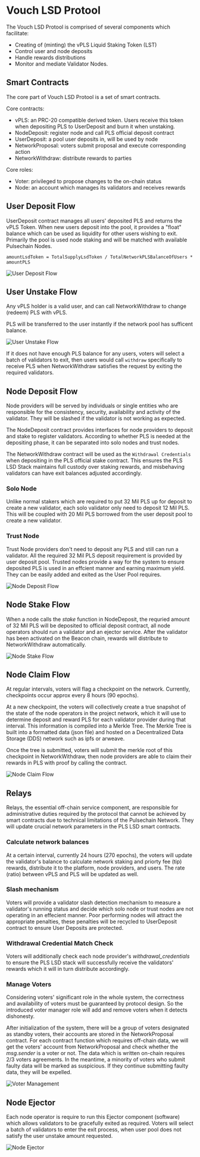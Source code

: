 # Vouch LSD Protool

The Vouch LSD Protool is comprised of several components which facilitate:
- Creating of (minting) the vPLS Liquid Staking Token (LST)
- Control user and node deposits
- Handle rewards distributions
- Monitor and mediate Validator Nodes.


## Smart Contracts

The core part of Vouch LSD Protool is a set of smart contracts.

Core contracts:

- vPLS: an PRC-20 compatible derived token. Users receive this token when depositing PLS to UserDeposit and burn it when unstaking.
- NodeDeposit: register node and call PLS official deposit contract
- UserDeposit: a pool user deposits in, will be used by node
- NetworkProposal: voters submit proposal and execute corresponding action
- NetworkWithdraw: distribute rewards to parties

Core roles:

- Voter: privileged to propose changes to the on-chain status
- Node: an account which manages its validators and receives rewards

## User Deposit Flow

UserDeposit contract manages all users' deposited PLS and returns the vPLS Token. When new users deposit into the pool, it provides a "float" balance which can be used as liquidity for other users wishing to exit. Primarily the pool is used node staking and will be matched with available Pulsechain Nodes.

`amountLsdToken = TotalSupplyLsdToken / TotalNetworkPLSBalanceOfUsers * amountPLS`

![User Deposit Flow](/image/userdepositflow.png 'User Deposit Flow')

## User Unstake Flow

Any vPLS holder is a valid user, and can call NetworkWithdraw to change (redeem) PLS with vPLS. 

PLS will be transferred to the user instantly if the network pool has sufficent balance.

![User Unstake Flow](/image/userunstakeflow.png 'User Unstake Flow')

If it does not have enough PLS balance for any users, voters will select a batch of validators to exit, then users would call `withdraw` specifically to receive PLS when NetworkWithdraw satisfies the request by exiting the required validators.

## Node Deposit Flow

Node providers will be served by individuals or single entities who are responsible for the consistency, security, availability and activity of the validator. They will be slashed if the validator is not working as expected.

The NodeDeposit contract provides interfaces for node providers to deposit and stake to register validators. According to whether PLS is needed at the depositing phase, it can be separated into solo nodes and trust nodes.

The NetworkWithdraw contract will be used as the `Withdrawal Credentials` when depositing in the PLS official stake contract. This ensures the PLS LSD Stack maintains full custody over staking rewards, and misbehaving validators can have exit balances adjusted accordingly. 

### Solo Node

Unlike normal stakers which are required to put 32 Mil PLS up for deposit to create a new validator, each solo validator only need to deposit 12 Mil PLS. This will be coupled with 20 Mil PLS borrowed from the user deposit pool to create a new validator. 

### Trust Node

Trust Node providers don't need to deposit any PLS and still can run a validator. All the required 32 Mil PLS deposit requirement is provided by user deposit pool. Trusted nodes provide a way for the system to ensure deposited PLS is used in an effcient manner and earning maximum yield. They can be easily added and exited as the User Pool requires.

![Node Deposit Flow](/image/trustnode.png 'Node Deposit Flow')

## Node Stake Flow

When a node calls the *stake* function in NodeDeposit, the requried amount of 32 Mil PLS will be deposited to official deposit contract, all node operators should run a validator and an ejector service. After the validator has been activated on the Beacon chain, rewards will distribute to NetworkWithdraw automatically.

![Node Stake Flow](/image/nodestakeflow.png 'Node Stake Flow')

## Node Claim Flow

At regular intervals, voters will flag a checkpoint on the network. Currently, checkpoints occur approx every 8 hours (90 epochs).

At a new checkpoint, the voters will collectively create a true snapshot of the state of the node operators in the project network, which it will use to determine deposit and reward PLS for each validator provider during that interval. This information is compiled into a Merkle Tree. The Merkle Tree is built into a formatted data (json file) and hosted on a Decentralized Data Storage (DDS) network such as ipfs or arweave.

Once the tree is submitted, voters will submit the merkle root of this checkpoint in NetworkWithdraw, then node providers are able to claim their rewards in PLS with proof by calling the contract.

![Node Claim Flow](/image/nodeclaimflow.png 'Node Claim Flow')

## Relays

Relays, the essential off-chain service component, are responsible for administrative duties required by the protocol that cannot be achieved by smart contracts due to technical limitations of the Pulsechain Network. They will update crucial network parameters in the PLS LSD smart contracts.

### Calculate network balances

At a certain interval, currently 24 hours (270 epochs), the voters will update the validator's balance to calculate network staking and priorty fee (tip) rewards, distribute it to the platform, node providers, and users. The rate (ratio) between vPLS and PLS will be updated as well.

### Slash mechanism

Voters will provide a validator slash detection mechanism to measure a validator's running status and decide which solo node or trust nodes are not operating in an effecient manner. Poor performing nodes will attract the appropriate penalties, these penalties will be recycled to UserDeposit contract to ensure User Deposits are protected.

### Withdrawal Credential Match Check

Voters will additionally check each node provider's *withdrawal_credentials* to ensure the PLS LSD stack will successfully receive the validators' rewards which it will in turn distribute accordingly.

### Manage Voters

Considering voters' significant role in the whole system, the correctness and availability of voters must be guaranteed by protocol design. So the introduced voter manager role will add and remove voters when it detects dishonesty.

After initialization of the system, there will be a group of voters designated as standby voters, their accounts are stored in the NetworkProposal contract. For each contract function which requires off-chain data, we will get the voters' account from NetworkProposal and check whether the *msg.sender* is a voter or not. The data which is written on-chain requires 2/3 voters agreements. In the meantime, a minority of voters who submit faulty data will be marked as suspicious. If they continue submitting faulty data, they will be expelled.

![Voter Management](/image/managevote.png 'Voter Management')

## Node Ejector

Each node operator is require to run this Ejector component (software) which allows validators to be gracefully exited as required. Voters will select a batch of validators to enter the exit process, when user pool does not satisfy the user unstake amount requested.

![Node Ejector](/image/nodeenjector.png 'Node Ejector')